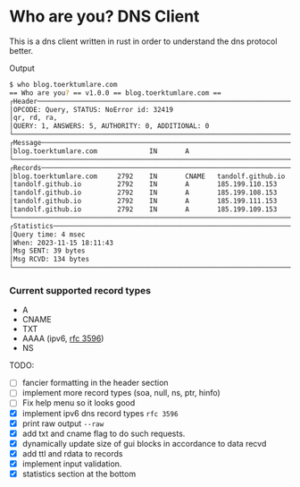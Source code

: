 # Who are you? DNS Client

This is a dns client written in rust in order to understand the dns protocol better.

Output
```bash
$ who blog.toerktumlare.com
== Who are you? == v1.0.0 == blog.toerktumlare.com ==
┌Header──────────────────────────────────────────────────────────────────┐
│OPCODE: Query, STATUS: NoError id: 32419                                │
│qr, rd, ra,                                                             │
│QUERY: 1, ANSWERS: 5, AUTHORITY: 0, ADDITIONAL: 0                       │
└────────────────────────────────────────────────────────────────────────┘
┌Message─────────────────────────────────────────────────────────────────┐
│blog.toerktumlare.com             IN       A                            │
└────────────────────────────────────────────────────────────────────────┘
┌Records─────────────────────────────────────────────────────────────────┐
│blog.toerktumlare.com     2792    IN       CNAME   tandolf.github.io    │
│tandolf.github.io         2792    IN       A       185.199.110.153      │
│tandolf.github.io         2792    IN       A       185.199.108.153      │
│tandolf.github.io         2792    IN       A       185.199.111.153      │
│tandolf.github.io         2792    IN       A       185.199.109.153      │
└────────────────────────────────────────────────────────────────────────┘
┌Statistics──────────────────────────────────────────────────────────────┐
│Query time: 4 msec                                                      │
│When: 2023-11-15 18:11:43                                               │
│Msg SENT: 39 bytes                                                      │
│Msg RCVD: 134 bytes                                                     │
└────────────────────────────────────────────────────────────────────────┘
```

### Current supported record types
- A
- CNAME
- TXT
- AAAA (ipv6, [rfc 3596](https://datatracker.ietf.org/doc/html/rfc3596))
- NS

TODO:
- [ ] fancier formatting in the header section
- [ ] implement more record types (soa, null, ns, ptr, hinfo)
- [ ] Fix help menu so it looks good
- [x] implement ipv6 dns record types `rfc 3596` 
- [x] print raw output `--raw`
- [x] add txt and cname flag to do such requests.
- [x] dynamically update size of gui blocks in accordance to data recvd
- [x] add ttl and rdata to records
- [x] implement input validation.
- [x] statistics section at the bottom
